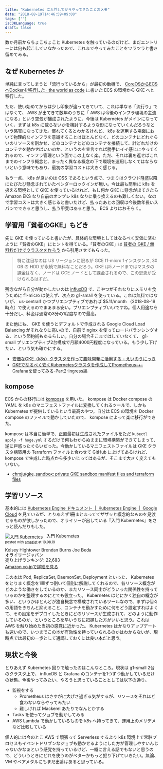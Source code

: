 ```yaml
---
title: "Kubernetes に入門してからやってきたことのメモ"
date: "2018-08-19T14:46:59+09:00"
tags: [""]
isCJKLanguage: true
draft: false
---
```


数か月前からちょこちょこと Kubernetes を触っているのだけど、まだエントリーには何も起こしていなかったので、これまでやってみたことをツラツラと書き留めてみる。

なぜ Kubernetes か
----

単純に言ってしまうと「流行っているから」が最初の動機で、 [CoreOSからECSへDockerを移行した · the world as code](https://chroju.github.io/blog/2017/09/26/migrate_coreos_to_ecs/) に書いた ECS の環境から GKE へと移行した。

ただ、使い始めてからは少し印象が違ってきていて、これは単なる「流行り」ではなくて、 AWS が出てきて数年のうちに「 AWS は今後のインフラ環境の主流になる」という空気が醸成されたように、今後は Kubernetes がメインになっていく、まずは k8s に載らないかを検討するような形になっていくんだろうなという感覚になってきた。慣れてくるとわかるけれど、 k8s を運用する場面において物理的なインフラを意識することはほとんどなく、どのコンテナにどれぐらいのリソースを割かせ、どのコンテナとどのコンテナを接続して、計どれだけのコンテナを動かせばいいのか、というのを宣言すれば勝手にイイ感じにやってくれるので、インフラ管理という面でこの上なく楽。ただ、それは裏を返せばこれまでのインフラ概念と、まったく異なる概念の下で環境を運用しなくてはならないという意味でもあり、最初の学習コストは大きく感じる。

もう一点、 k8s が良いのは OSS であるという点で、つまりはクラウド隆盛以降にたびたび懸念されていたベンダーロックインが無い。今は最も簡単に k8s を扱える環境として GKE を使っているけれど、もし何か GKE に懸念が出てきたら Amazon EKS なり自前のオンプレ k8s なりに乗り換えるのも難しくない。なので学習コストは大きく感じると書いたけど、払ったあとの回収は今後数年長いスパンでできると思うし、払う甲斐はあると思う。 ECS よりはおそらく。

学習用「貧者のGKE」もどき
----

先に GKE を使っていると書いたが、具体的な環境としてはなるべく安価に済むように「貧者のGKE」にヒントを得ている。「貧者のGKE」は [貧者の GKE / 無料枠だけでクラスタを作ろう](https://qiita.com/apstndb/items/788f705e71e7660967a6) から引用させてもらった。

> 特に注目なのは US リージョンに限るが GCE f1-micro 1インスタンス, 30 GB の HDD が永続で無料なことだろう。GKE は5ノードまではマスタの課金はなく、ノードは GCE ノードとして課金されるので、この恩恵が受けられるはずだ。

残念ながら自分が動かしたいのは [influxDB](https://docs.influxdata.com/influxdb/v1.6/) で、こやつがそれなりにメモリを食うために f1-micro は使えず、次点の g1-small を使っている。これは無料ではないが、 us-central1 かつプリエンプティブであれば $5.11/month （2018-08-19 時点）で使えるのでまぁまぁ安い。プリエンプティブいいですね。個人用途なら十分だし、料金は通常の3分の1程度なので最高。

また他にも、 GKE を使うとデフォルトで作成される Google Cloud Load Balancing がそれなりに高いので、自前で nginx を使ってロードバランシングする、という節約術もあるらしい。自分の場合そこまではしていなくて、 g1-small プリエンプティブ2台構成で月額4000円程度になっている。もう少し下げたい、という気も確かにする。

* [安価なGKE（k8s）クラスタを作って趣味開発に活用する - えいのうにっき](https://blog.a-know.me/entry/2018/06/17/220222)
* [GKEでなるべく安くKubernetesクラスタを作成してPrometheus-+-Grafanaを使ってみる-Part2-Ingress編](https://kter.jp/kubernetes/2018/03/01/GKEでなるべく安くKubernetesクラスタを作成してPrometheus-+-Grafanaを使ってみる-Part2-Ingress編.html)

kompose
----

ECS からの移行には [kompose](https://github.com/kubernetes/kompose) を用いた。 kompose は Docker compose の YAML を k8s のマニフェストファイルに変換してくれるツールで、しかも Kubernetes が提供しているという最高のやつ。自分は ECS の環境を Docker compose のファイルで動かしていたので、 kompose によって楽に移行ができた。

kompose は本当に簡単で、正直最初は生成されたファイルをただ `kubectl apply -f hoge.yml` するだけで何もわからぬままに環境構築ができてしまって、逆に戸惑ったぐらいだった。今動かしているマニフェストファイルは GKE クラスタ構築用の Terraform ファイルと合わせて GitHub に上げてあるけれど、 kompose で生成した時点から多少いじってはあるが、そこまで大きく変えてもいない。

* [chroju/gke_sandbox: private GKE sandbox manifest files and terraform files](https://github.com/chroju/gke_sandbox)

学習リソース
----

基本的には [Kubernetes Engine ドキュメント  |  Kubernetes Engine  |  Google Cloud](https://cloud.google.com/kubernetes-engine/docs/) を見ているが、とりあえず1冊まとまっててザザッと概念的なものを見渡せるものが欲しかったので、オライリーが出している『入門 Kubernetes』をさっと読んだりもした。

<div class="amazlet-box" style="margin-bottom:0px;"><div class="amazlet-image" style="float:left;margin:0px 12px 1px 0px;"><a href="http://www.amazon.co.jp/exec/obidos/ASIN/4873118409/diary081213-22/ref=nosim/" name="amazletlink" target="_blank"><img src="https://images-fe.ssl-images-amazon.com/images/I/41HRQrBzfOL._SL160_.jpg" alt="入門 Kubernetes" style="border: none;" /></a></div><div class="amazlet-info" style="line-height:120%; margin-bottom: 10px"><div class="amazlet-name" style="margin-bottom:10px;line-height:120%"><a href="http://www.amazon.co.jp/exec/obidos/ASIN/4873118409/diary081213-22/ref=nosim/" name="amazletlink" target="_blank">入門 Kubernetes</a><div class="amazlet-powered-date" style="font-size:80%;margin-top:5px;line-height:120%">posted with <a href="http://www.amazlet.com/" title="amazlet" target="_blank">amazlet</a> at 18.08.19</div></div><div class="amazlet-detail">Kelsey Hightower Brendan Burns Joe Beda <br />オライリージャパン <br />売り上げランキング: 22,683<br /></div><div class="amazlet-sub-info" style="float: left;"><div class="amazlet-link" style="margin-top: 5px"><a href="http://www.amazon.co.jp/exec/obidos/ASIN/4873118409/diary081213-22/ref=nosim/" name="amazletlink" target="_blank">Amazon.co.jpで詳細を見る</a></div></div></div><div class="amazlet-footer" style="clear: left"></div></div>

この本は Pod, ReplicaSet, DaemonSet, Deployment といった、 Kubernetes をとりまく概念を1章ずつ割いて個別に解説してくれるので、各リソース概念がどのような働きをしているのか、またリソース同士がどういった関係性を持っているのかを整理するのにとても役立った。 Kubernetes はとにかく独自の概念が多い、というかほとんどが独自概念で構成されているツールなので、まずは個々の用語をきちんと抑えること、コンテナを動かすために何をどう設定すればよくて、その設定をデプロイしたときにどのリソースが生成されて、どのように動作しているのか、というところを早いうちに把握した方がいいと思う。これは AWS を触り始めた当初の感覚に近かった。 Kubernetes はかなりアップデートも速いので、いつまでこの本が有効性を持っていられるのかはわからないが、現時点では最初の一歩として通読しておくには良い本だと思う。

現状と今後
----

とりあえず Kubernetes 回りで触ったのはこんなところ。現状は g1-small 2台のクラスタ上で、 influxDB と Grafana のコンテナを1つずつ動かしているだけの状態。今後やってみたい、やろうと思っていることとしては以下の通り。

* 監視をする
  * Prometheus はさすがに大げさ過ぎる気がするが、リソースをそれほど食わないならやってみたい
  * 難しければ Mackerel あたりでなんとかする
* Tasks を使ってジョブを動かしてみる
* AWS Lambda で動かしているものを k8s へ持ってきて、運用上のメリデメなど比較している

個人的には今のとこ AWS で頑張って Serverless するより k8s 環境上で常駐プロセスもイベントドリブンなジョブも動かせるようにした方が管理しやすいんじゃないかなぁという感覚を持っているけど、一概に言える話でもないと思うので、どういうときにどれを使うのがベターかもっと掘り下げていきたい。無論、 VM やベアメタルにもまだ出番はあると思っている。


